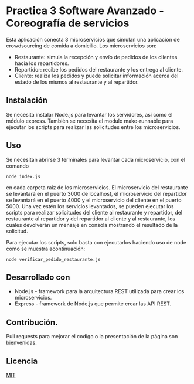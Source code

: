 # Practica 3 Software Avanzado -  Coreografía de servicios

Esta aplicación conecta 3 microservicios que simulan una aplicación de crowdsourcing de comida a domicilio. 
Los microservicios son:
- Restaurante: simula la recepción y envío de pedidos de los clientes hacia los repartidores.
- Repartidor: recibe los pedidos del restaurante y los entrega al cliente.
- Cliente: realiza los pedidos y puede solicitar información acerca del estado de los mismos al restaurante y al repartidor.

## Instalación

Se necesita instalar Node.js para levantar los servidores, así como el módulo express. También se necesita el modulo make-runnable para ejecutar los scripts para realizar las solicitudes entre los microservicios.

## Uso

Se necesitan abrirse 3 terminales para levantar cada microservicio, con el comando
``` 
node index.js
```
en cada carpeta raíz de los microservicios.
El microservicio del restaurante se levantará en el puerto 3000 de localhost, el microservicio del repartidor se levantará en el puerto 4000 y el microservicio del cliente en el puerto 5000.
Una vez estén los servicios levantados, se pueden ejecutar los scripts para realizar solicitudes del cliente al restaurante y repartidor, del restaurante al repartidor y del repartidor al cliente y al restaurante, los cuales devolverán un mensaje en consola mostrando el resultado de la solicitud.

Para ejecutar los scripts, solo basta con ejecutarlos haciendo uso de node como se muestra acontinuación:
```
node verificar_pedido_restaurante.js
```

## Desarrollado con
- Node.js - framework para la arquitectura REST utilizada para crear los microservicios.
- Express - framework de Node.js que permite crear las API REST.

## Contribución.
Pull requests para mejorar el codigo o la presentación de la página son bienvenidas.

## Licencia
[MIT](https://choosealicense.com/licenses/mit/)